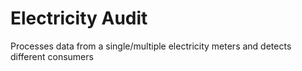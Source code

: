 # Electricity Audit

Processes data from a single/multiple electricity meters and detects different consumers

